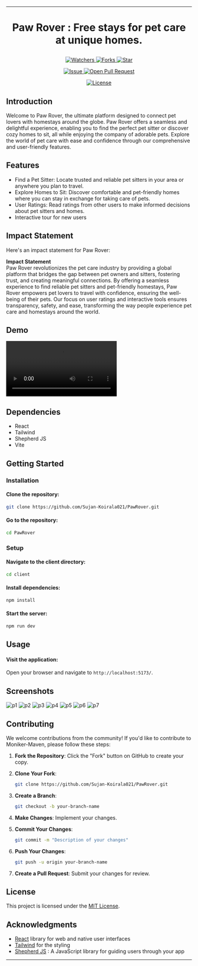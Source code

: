 

---

# <p align="center">Paw Rover</span> : Free stays for pet care at unique homes.






</p>
<p align="center">
    <p align="center">
        <a href="https://github.com/Sujan-Koirala021/PawRover" target="blank">
            <img src="https://img.shields.io/github/watchers/Sujan-Koirala021/PawRover?style=for-the-badge&logo=appveyor" alt="Watchers"/>
        </a>
        <a href="https://github.com/Sujan-Koirala021/PawRover" target="blank">
            <img src="https://img.shields.io/github/forks/Sujan-Koirala021/PawRover?style=for-the-badge&logo=appveyor" alt="Forks"/>
        </a>
        <a href="https://github.com/Sujan-Koirala021/PawRover/stargazers" target="blank">
            <img src="https://img.shields.io/github/stars/Sujan-Koirala021/PawRover?style=for-the-badge&logo=appveyor" alt="Star"/>
        </a>
    </p>
    <p align="center">
        <a href="https://github.com/Sujan-Koirala021/PawRover/issues" target="blank">
            <img src="https://img.shields.io/github/issues/Sujan-Koirala021/PawRover?style=for-the-badge&logo=appveyor" alt="Issue"/>
        </a>
        <a href="https://github.com/Sujan-Koirala021/PawRover/pulls" target="blank">
            <img src="https://img.shields.io/github/issues-pr/Sujan-Koirala021/PawRover?style=for-the-badge&logo=appveyor" alt="Open Pull Request"/>
        </a>
    </p>
    <p align="center">
        <a href="https://github.com/Sujan-Koirala021/PawRover/blob/master/LICENSE" target="blank">
            <img src="https://img.shields.io/github/license/Sujan-Koirala021/PawRover?style=for-the-badge&logo=appveyor" alt="License" />
        </a>
    </p>
</p>

## Introduction
Welcome to Paw Rover, the ultimate platform designed to connect pet lovers with homestays around the globe. Paw Rover offers a seamless and delightful experience, enabling you to find the perfect pet sitter or discover cozy homes to sit, all while enjoying the company of adorable pets. Explore the world of pet care with ease and confidence through our comprehensive and user-friendly features.

## Features
- Find a Pet Sitter: Locate trusted and reliable pet sitters in your area or anywhere you plan to travel.
- Explore Homes to Sit: Discover comfortable and pet-friendly homes where you can stay in exchange for taking care of pets.
- User  Ratings: Read ratings from other users to make informed decisions about pet sitters and homes.
- Interactive tour for new users

## Impact Statement
Here's an impact statement for Paw Rover:

**Impact Statement**  
Paw Rover revolutionizes the pet care industry by providing a global platform that bridges the gap between pet owners and sitters, fostering trust, and creating meaningful connections. By offering a seamless experience to find reliable pet sitters and pet-friendly homestays, Paw Rover empowers pet lovers to travel with confidence, ensuring the well-being of their pets. Our focus on user ratings and interactive tools ensures transparency, safety, and ease, transforming the way people experience pet care and homestays around the world.

## Demo
<video src="https://github.com/Sujan-Koirala021/PawRover/assets/84112374/e8396c22-f144-4426-adb7-f4f4250babd9"></video>




## Dependencies
- React
- Tailwind
- Shepherd JS
- Vite

## Getting Started

### Installation

#### Clone the repository:
```bash
git clone https://github.com/Sujan-Koirala021/PawRover.git
```
#### Go to the repository:
```bash
cd PawRover
```


### Setup 

#### Navigate to the client directory:
```bash
cd client
```


#### Install dependencies:
```bash
npm install
```

#### Start the  server:
```bash
npm run dev
```

## Usage

#### Visit the  application:
Open your browser and navigate to `http://localhost:5173/`.




## Screenshots
![p1](https://github.com/Sujan-Koirala021/PawRover/assets/84112374/23b6cbc1-be7e-472f-8ae7-7c3189dedcee)
![p2](https://github.com/Sujan-Koirala021/PawRover/assets/84112374/1932f8d6-4c6b-4614-a414-403d2d8f3f46)
![p3](https://github.com/Sujan-Koirala021/PawRover/assets/84112374/cb682ddf-ad1a-4250-8f2d-73294a911249)
![p4](https://github.com/Sujan-Koirala021/PawRover/assets/84112374/35cc3804-f121-4205-b65f-49fd49cf602a)
![p5](https://github.com/Sujan-Koirala021/PawRover/assets/84112374/faae7536-d014-4f73-b4f8-bc89cbbc6df6)
![p6](https://github.com/Sujan-Koirala021/PawRover/assets/84112374/d27ba114-ddbb-4b97-b138-ebd4f4502da5)
![p7](https://github.com/Sujan-Koirala021/PawRover/assets/84112374/032432f9-2856-4aff-83bd-8a066d2a338b)


## Contributing

We welcome contributions from the community! If you'd like to contribute to Moniker-Maven, please follow these steps:

1. **Fork the Repository**: Click the "Fork" button on GitHub to create your copy.

2. **Clone Your Fork**:
   ```bash
   git clone https://github.com/Sujan-Koirala021/PawRover.git

   ```

3. **Create a Branch**:
   ```bash
   git checkout -b your-branch-name
   ```

4. **Make Changes**: Implement your changes.

5. **Commit Your Changes**:
   ```bash
   git commit -m "Description of your changes"
   ```

6. **Push Your Changes**:
   ```bash
   git push -u origin your-branch-name
   ```

7. **Create a Pull Request**: Submit your changes for review.

## License

This project is licensed under the [MIT License](LICENSE).

## Acknowledgments

- [React](https://reactjs.org/) library for web and native user interfaces
- [Tailwind](https://tailwindcss.com/) for the styling
- [Shepherd JS](https://shepherdpro.com/) : A JavaScript library for guiding users through your app


---

